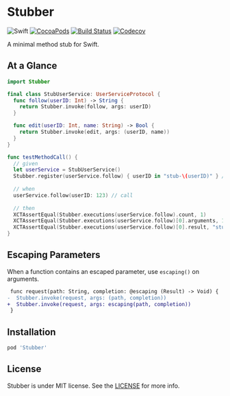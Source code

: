 # Stubber

![Swift](https://img.shields.io/badge/Swift-4.0-orange.svg)
[![CocoaPods](http://img.shields.io/cocoapods/v/Stubber.svg)](https://cocoapods.org/pods/Stubber)
[![Build Status](https://travis-ci.org/devxoul/Stubber.svg?branch=master)](https://travis-ci.org/devxoul/Stubber)
[![Codecov](https://img.shields.io/codecov/c/github/devxoul/Stubber.svg)](https://codecov.io/gh/devxoul/Stubber)

A minimal method stub for Swift.

## At a Glance

```swift
import Stubber

final class StubUserService: UserServiceProtocol {
  func follow(userID: Int) -> String {
    return Stubber.invoke(follow, args: userID)
  }

  func edit(userID: Int, name: String) -> Bool {
    return Stubber.invoke(edit, args: (userID, name))
  }
}

func testMethodCall() {
  // given 
  let userService = StubUserService()
  Stubber.register(userService.follow) { userID in "stub-\(userID)" } // stub
  
  // when
  userService.follow(userID: 123) // call
  
  // then
  XCTAssertEqual(Stubber.executions(userService.follow).count, 1)
  XCTAssertEqual(Stubber.executions(userService.follow)[0].arguments, 123)
  XCTAssertEqual(Stubber.executions(userService.follow)[0].result, "stub-123")
}
```

## Escaping Parameters

When a function contains an escaped parameter, use `escaping()` on arguments.

```diff
 func request(path: String, completion: @escaping (Result) -> Void) {
-  Stubber.invoke(request, args: (path, completion))
+  Stubber.invoke(request, args: escaping(path, completion))
 }
```

## Installation

```ruby
pod 'Stubber'
```

## License

Stubber is under MIT license. See the [LICENSE](LICENSE) for more info.
